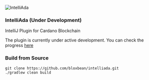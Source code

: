 ![IntelliAda](https://user-images.githubusercontent.com/35016438/121780784-70bef480-cbd4-11eb-8321-9114c691ef7a.png)

### IntelliAda (Under Development)

IntelliJ Plugin for Cardano Blockchain

The plugin is currently under active development. You can check the progress [here](https://github.com/bloxbean/intelliada/wiki/Progress-Tracking)

### Build from Source

```
git clone https://github.com/bloxbean/intelliada.git
./gradlew clean build
```
